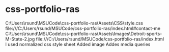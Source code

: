 # css-portfolio-ras
C:\Users\rsund\MSUCode\css-portfolio-ras\Assets\CSS\style.css
file:///C:/Users/rsund/MSUCode/css-portfolio-ras/index.html#contact-me
C:\Users\rsund\MSUCode\css-portfolio-ras\Assets\Images\Detroit-sports-M-State-2.jpg
file:///C:/Users/rsund/MSUCode/css-portfolio-ras/index.html
I used normalized css style sheet
Added image
Addes media queries
